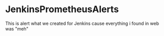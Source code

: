 # JenkinsPrometheusAlerts
This is alert what we created for Jenkins cause everything i found in web was "meh"
